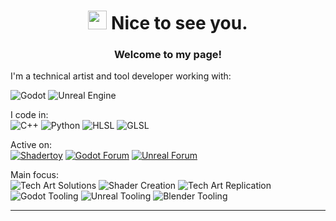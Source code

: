 <h1 align="center">
  <img src="https://slackmojis.com/emojis/4594-blob-wave/download" width="30">
  Nice to see you.
</h1>

<div align="center">

  ### Welcome to my page!
</div>

I'm a technical artist and tool developer working with:<br>

![Godot](https://img.shields.io/badge/Godot-478cbf?style=flat&logo=godot-engine&logoColor=white)
![Unreal Engine](https://img.shields.io/badge/-Unreal%20Engine-0E1128?style=flat-square&logo=unrealengine&logoColor=white)


I code in:<br>
![C++](https://img.shields.io/badge/-C++-00599C?style=flat-square&logo=cplusplus&logoColor=white)
![Python](https://img.shields.io/badge/-Python-3776AB?style=flat-square&logo=python&logoColor=white)
![HLSL](https://img.shields.io/badge/-HLSL-1e1e1e?style=flat-square&logoColor=white)
![GLSL](https://img.shields.io/badge/-GLSL-ff1493?style=flat-square&logoColor=white)



Active on:<br>
[![Shadertoy](https://img.shields.io/badge/-Shadertoy-444?style=flat-square&logoColor=white)](https://www.shadertoy.com/user/sarram)
[![Godot Forum](https://img.shields.io/badge/-Godot%20Forum-478cbf?style=flat-square&logo=godot-engine&logoColor=white)](https://forum.godotengine.org)
[![Unreal Forum](https://img.shields.io/badge/-Unreal%20Forum-0E1128?style=flat-square&logo=unrealengine&logoColor=white)](https://forums.unrealengine.com/)


Main focus:<br>
![Tech Art Solutions](https://img.shields.io/badge/-🧠Tech%20Art%20Solutions-6A5ACD?style=flat-square)
![Shader Creation](https://img.shields.io/badge/-Shader%20Creation-8A2BE2?style=flat-square&logo=codeforces&logoColor=white)
![Tech Art Replication](https://img.shields.io/badge/-🔁Tech%20Art%20Replication-556B2F?style=flat-square)
![Godot Tooling](https://img.shields.io/badge/-Godot%20Tooling-478cbf?style=flat-square&logo=godot-engine&logoColor=white)
![Unreal Tooling](https://img.shields.io/badge/-Unreal%20Tooling-0E1128?style=flat-square&logo=unrealengine&logoColor=white)
![Blender Tooling](https://img.shields.io/badge/-Blender%20Tooling-F5792A?style=flat-square&logo=blender&logoColor=white)

---

<!--
- 🔭 I’m currently working on ...
- 🌱 I’m currently learning ...
- 👯 I’m looking to collaborate on ...
- 🤔 I’m looking for help with ...
- 💬 Ask me about ...
- 📫 How to reach me: ...
- 😄 Pronouns: ...
- ⚡ Fun fact: ...
<img src="https://emojis.slackmojis.com/emojis/images/1531849430/4246/blob-sunglasses.gif?1531849430" width="30"/>
<img src="https://slackmojis.com/emojis/5948-bongo_blob/download" width="30"/>
<img src="https://slackmojis.com/emojis/5707-done/download">
<img src="https://slackmojis.com/emojis/98788-mega-approved/download" width="30">
<img src="https://slackmojis.com/emojis/91542-designer/download" width="30">
<img src="https://slackmojis.com/emojis/85786-godot_spin/download" width="30">

<details>
<summary>🎭: List of Performance</summary>
* [Mahiru Shiina](https://anilist.co/character/195602)
</details>
-->
